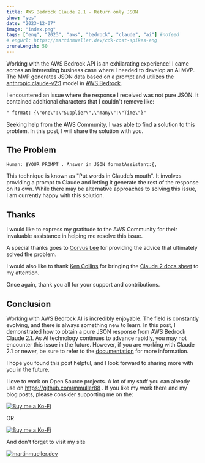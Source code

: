 ```yaml
---
title: AWS Bedrock Claude 2.1 - Return only JSON
show: "yes"
date: "2023-12-07"
image: "index.png"
tags: ["eng", "2023", "aws", "bedrock", "claude", "ai"] #nofeed
# engUrl: https://martinmueller.dev/cdk-cost-spikes-eng
pruneLength: 50
---
```


Working with the AWS Bedrock API is an exhilarating experience! I came across an interesting business case where I needed to develop an AI MVP. The MVP generates JSON data based on a prompt and utilizes the [anthropic.claude-v2:1](https://docs.anthropic.com/claude/docs) model in [AWS Bedrock](https://aws.amazon.com/bedrock).

I encountered an issue where the response I received was not pure JSON. It contained additional characters that I couldn't remove like:

```txt
" format: {\"one\":\"Supplier\",\"many\":\"Time\"}"
```

Seeking help from the AWS Community, I was able to find a solution to this problem. In this post, I will share the solution with you.

## The Problem

```txt
Human: $YOUR_PROMPT . Answer in JSON formatAssistant:{,
```

This technique is known as "Put words in Claude’s mouth". It involves providing a prompt to Claude and letting it generate the rest of the response on its own. While there may be alternative approaches to solving this issue, I am currently happy with this solution.

## Thanks

I would like to express my gratitude to the AWS Community for their invaluable assistance in helping me resolve this issue.

A special thanks goes to [Corvus Lee](https://www.linkedin.com/in/corvus/) for providing the advice that ultimately solved the problem.

I would also like to thank [Ken Collins](https://www.linkedin.com/in/metaskills/) for bringing the [Claude 2 docs sheet](https://docs.google.com/presentation/d/1tjvAebcEyR8la3EmVwvjC7PHR8gfSrcsGKfTPAaManw) to my attention.

Once again, thank you all for your support and contributions.

## Conclusion

Working with AWS Bedrock AI is incredibly enjoyable. The field is constantly evolving, and there is always something new to learn. In this post, I demonstrated how to obtain a pure JSON response from AWS Bedrock Claude 2.1. As AI technology continues to advance rapidly, you may not encounter this issue in the future. However, if you are working with Claude 2.1 or newer, be sure to refer to the [documentation](https://docs.anthropic.com/claude/docs) for more information.

I hope you found this post helpful, and I look forward to sharing more with you in the future.

I love to work on Open Source projects. A lot of my stuff you can already use on <https://github.com/mmuller88> . If you like my work there and my blog posts, please consider supporting me on the:

[![Buy me a Ko-Fi](https://storage.ko-fi.com/cdn/useruploads/png_d554a01f-60f0-4969-94d1-7b69f3e28c2fcover.jpg?v=69a332f2-b808-4369-8ba3-dae0d1100dd4)](https://ko-fi.com/T6T1BR59W)

OR

[![Buy me a Ko-Fi](https://theastrologypodcast.com/wp-content/uploads/2015/06/become-my-patron-05.jpg)](https://www.patreon.com/bePatron?u=29010217)

And don't forget to visit my site

[![martinmueller.dev](https://martinmueller.dev/static/84caa5292a6d0c37c48ae280d04b5fa6/a7715/joint.jpg)](https://martinmueller.dev/resume)
